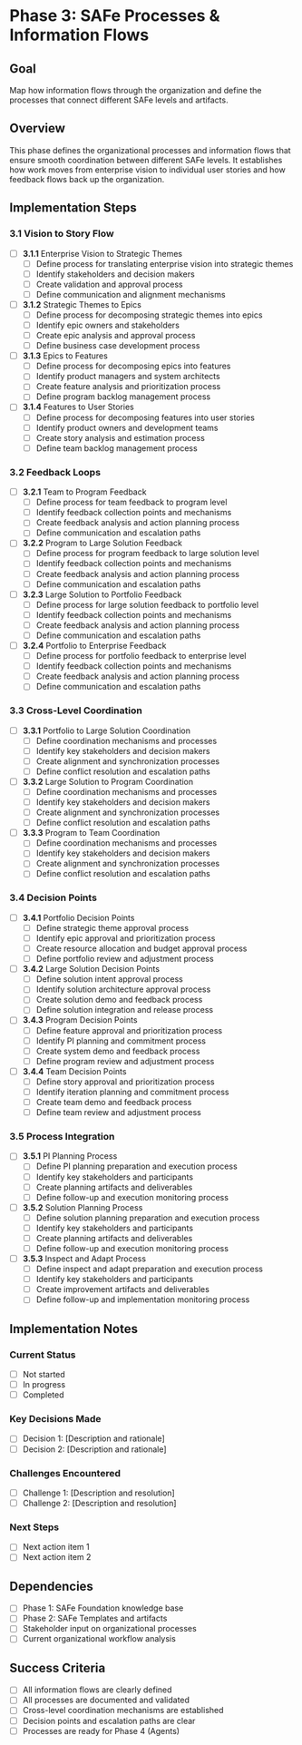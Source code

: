 # Phase 3: SAFe Processes & Information Flows

## Goal
Map how information flows through the organization and define the processes that connect different SAFe levels and artifacts.

## Overview
This phase defines the organizational processes and information flows that ensure smooth coordination between different SAFe levels. It establishes how work moves from enterprise vision to individual user stories and how feedback flows back up the organization.

## Implementation Steps

### 3.1 Vision to Story Flow
- [ ] **3.1.1** Enterprise Vision to Strategic Themes
  - [ ] Define process for translating enterprise vision into strategic themes
  - [ ] Identify stakeholders and decision makers
  - [ ] Create validation and approval process
  - [ ] Define communication and alignment mechanisms

- [ ] **3.1.2** Strategic Themes to Epics
  - [ ] Define process for decomposing strategic themes into epics
  - [ ] Identify epic owners and stakeholders
  - [ ] Create epic analysis and approval process
  - [ ] Define business case development process

- [ ] **3.1.3** Epics to Features
  - [ ] Define process for decomposing epics into features
  - [ ] Identify product managers and system architects
  - [ ] Create feature analysis and prioritization process
  - [ ] Define program backlog management process

- [ ] **3.1.4** Features to User Stories
  - [ ] Define process for decomposing features into user stories
  - [ ] Identify product owners and development teams
  - [ ] Create story analysis and estimation process
  - [ ] Define team backlog management process

### 3.2 Feedback Loops
- [ ] **3.2.1** Team to Program Feedback
  - [ ] Define process for team feedback to program level
  - [ ] Identify feedback collection points and mechanisms
  - [ ] Create feedback analysis and action planning process
  - [ ] Define communication and escalation paths

- [ ] **3.2.2** Program to Large Solution Feedback
  - [ ] Define process for program feedback to large solution level
  - [ ] Identify feedback collection points and mechanisms
  - [ ] Create feedback analysis and action planning process
  - [ ] Define communication and escalation paths

- [ ] **3.2.3** Large Solution to Portfolio Feedback
  - [ ] Define process for large solution feedback to portfolio level
  - [ ] Identify feedback collection points and mechanisms
  - [ ] Create feedback analysis and action planning process
  - [ ] Define communication and escalation paths

- [ ] **3.2.4** Portfolio to Enterprise Feedback
  - [ ] Define process for portfolio feedback to enterprise level
  - [ ] Identify feedback collection points and mechanisms
  - [ ] Create feedback analysis and action planning process
  - [ ] Define communication and escalation paths

### 3.3 Cross-Level Coordination
- [ ] **3.3.1** Portfolio to Large Solution Coordination
  - [ ] Define coordination mechanisms and processes
  - [ ] Identify key stakeholders and decision makers
  - [ ] Create alignment and synchronization processes
  - [ ] Define conflict resolution and escalation paths

- [ ] **3.3.2** Large Solution to Program Coordination
  - [ ] Define coordination mechanisms and processes
  - [ ] Identify key stakeholders and decision makers
  - [ ] Create alignment and synchronization processes
  - [ ] Define conflict resolution and escalation paths

- [ ] **3.3.3** Program to Team Coordination
  - [ ] Define coordination mechanisms and processes
  - [ ] Identify key stakeholders and decision makers
  - [ ] Create alignment and synchronization processes
  - [ ] Define conflict resolution and escalation paths

### 3.4 Decision Points
- [ ] **3.4.1** Portfolio Decision Points
  - [ ] Define strategic theme approval process
  - [ ] Identify epic approval and prioritization process
  - [ ] Create resource allocation and budget approval process
  - [ ] Define portfolio review and adjustment process

- [ ] **3.4.2** Large Solution Decision Points
  - [ ] Define solution intent approval process
  - [ ] Identify solution architecture approval process
  - [ ] Create solution demo and feedback process
  - [ ] Define solution integration and release process

- [ ] **3.4.3** Program Decision Points
  - [ ] Define feature approval and prioritization process
  - [ ] Identify PI planning and commitment process
  - [ ] Create system demo and feedback process
  - [ ] Define program review and adjustment process

- [ ] **3.4.4** Team Decision Points
  - [ ] Define story approval and prioritization process
  - [ ] Identify iteration planning and commitment process
  - [ ] Create team demo and feedback process
  - [ ] Define team review and adjustment process

### 3.5 Process Integration
- [ ] **3.5.1** PI Planning Process
  - [ ] Define PI planning preparation and execution process
  - [ ] Identify key stakeholders and participants
  - [ ] Create planning artifacts and deliverables
  - [ ] Define follow-up and execution monitoring process

- [ ] **3.5.2** Solution Planning Process
  - [ ] Define solution planning preparation and execution process
  - [ ] Identify key stakeholders and participants
  - [ ] Create planning artifacts and deliverables
  - [ ] Define follow-up and execution monitoring process

- [ ] **3.5.3** Inspect and Adapt Process
  - [ ] Define inspect and adapt preparation and execution process
  - [ ] Identify key stakeholders and participants
  - [ ] Create improvement artifacts and deliverables
  - [ ] Define follow-up and implementation monitoring process

## Implementation Notes

### Current Status
- [ ] Not started
- [ ] In progress
- [ ] Completed

### Key Decisions Made
- [ ] Decision 1: [Description and rationale]
- [ ] Decision 2: [Description and rationale]

### Challenges Encountered
- [ ] Challenge 1: [Description and resolution]
- [ ] Challenge 2: [Description and resolution]

### Next Steps
- [ ] Next action item 1
- [ ] Next action item 2

## Dependencies
- [ ] Phase 1: SAFe Foundation knowledge base
- [ ] Phase 2: SAFe Templates and artifacts
- [ ] Stakeholder input on organizational processes
- [ ] Current organizational workflow analysis

## Success Criteria
- [ ] All information flows are clearly defined
- [ ] All processes are documented and validated
- [ ] Cross-level coordination mechanisms are established
- [ ] Decision points and escalation paths are clear
- [ ] Processes are ready for Phase 4 (Agents)
